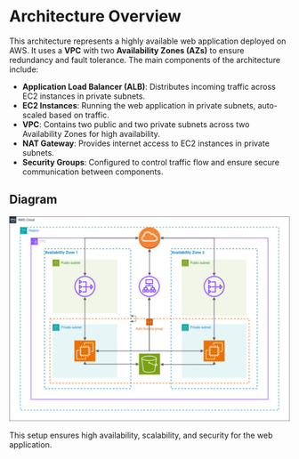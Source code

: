 
# Architecture Overview

This architecture represents a highly available web application deployed on AWS. It uses a **VPC** with two **Availability Zones (AZs)** to ensure redundancy and fault tolerance. The main components of the architecture include:

- **Application Load Balancer (ALB)**: Distributes incoming traffic across EC2 instances in private subnets.
- **EC2 Instances**: Running the web application in private subnets, auto-scaled based on traffic.
- **VPC**: Contains two public and two private subnets across two Availability Zones for high availability.
- **NAT Gateway**: Provides internet access to EC2 instances in private subnets.
- **Security Groups**: Configured to control traffic flow and ensure secure communication between components.

## Diagram
![Architecture Diagram](./architecture-diagram.png)

This setup ensures high availability, scalability, and security for the web application.
